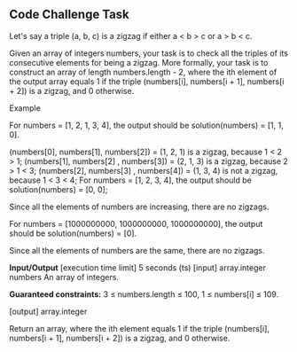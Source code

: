 ## Code Challenge Task

Let's say a triple (a, b, c) is a zigzag if either a < b > c or a > b < c.

Given an array of integers numbers, your task is to check all the triples of its consecutive elements for being a zigzag. More formally, your task is to construct an array of length numbers.length - 2, where the ith element of the output array equals 1 if the triple (numbers[i], numbers[i + 1], numbers[i + 2]) is a zigzag, and 0 otherwise.

Example

For numbers = [1, 2, 1, 3, 4], the output should be solution(numbers) = [1, 1, 0].

(numbers[0], numbers[1], numbers[2]) = (1, 2, 1) is a zigzag, because 1 < 2 > 1;
(numbers[1], numbers[2] , numbers[3]) = (2, 1, 3) is a zigzag, because 2 > 1 < 3;
(numbers[2], numbers[3] , numbers[4]) = (1, 3, 4) is not a zigzag, because 1 < 3 < 4;
For numbers = [1, 2, 3, 4], the output should be solution(numbers) = [0, 0];

Since all the elements of numbers are increasing, there are no zigzags.

For numbers = [1000000000, 1000000000, 1000000000], the output should be solution(numbers) = [0].

Since all the elements of numbers are the same, there are no zigzags.

**Input/Output**
[execution time limit] 5 seconds (ts)
[input] array.integer numbers
An array of integers.

**Guaranteed constraints:**
3 ≤ numbers.length ≤ 100,
1 ≤ numbers[i] ≤ 109.

[output] array.integer

Return an array, where the ith element equals 1 if the triple (numbers[i], numbers[i + 1], numbers[i + 2]) is a zigzag, and 0 otherwise.